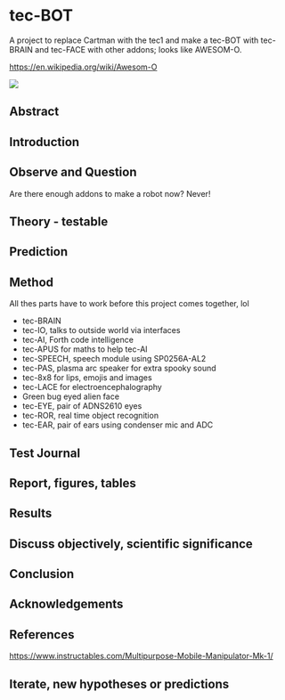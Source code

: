 # tec-BOT

A project to replace Cartman with the tec1 and make a tec-BOT with tec-BRAIN and tec-FACE with other addons; looks like AWESOM-O.

https://en.wikipedia.org/wiki/Awesom-O  

![](https://github.com/SteveJustin1963/tec-BOT/blob/master/pics/awesom-0-bot.png)

 


## Abstract

## Introduction 

## Observe and Question 
Are there enough addons to make a robot now? Never!

## Theory - testable

## Prediction

## Method 
All thes parts have to work before this project comes together, lol
* tec-BRAIN 
* tec-IO, talks to outside world via interfaces
* tec-AI, Forth code intelligence 
* tec-APUS for maths to help tec-AI
* tec-SPEECH, speech module using SP0256A-AL2
* tec-PAS, plasma arc speaker for extra spooky sound
* tec-8x8 for lips, emojis and images
* tec-LACE for electroencephalography
* Green bug eyed alien face
* tec-EYE, pair of ADNS2610 eyes
* tec-ROR, real time object recognition
* tec-EAR, pair of ears using condenser mic and ADC

## Test Journal

## Report, figures, tables

## Results

## Discuss objectively, scientific significance 

## Conclusion 

## Acknowledgements

## References

https://www.instructables.com/Multipurpose-Mobile-Manipulator-Mk-1/



## Iterate, new hypotheses or predictions
